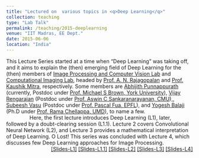 ```yaml
---
title: "Lectured on  various topics in <q>Deep Learning</q>"
collection: teaching
type: "Lab Talk"
permalink: /teaching/2015-deeplearning
venue: "IIT Madras, EE Dept."
date: 2015-06-06
location: "India"
---
```

<p style="text-align:left;">
  This Lecture Series started at a time when <q>Deep Learning</q> was taking off, and it aims to explain the (then) emerging field of Deep Learning for the (then) members of <a href="http://www.ee.iitm.ac.in/ipcvlab/">Image Processing and Computer Vision Lab</a> and  <a href="http://www.ee.iitm.ac.in/comp_photolab/">Computational Imaging Lab</a>, headed by <a href="http://www.ee.iitm.ac.in/~raju/">Prof. A. N. Rajagopalan</a> and <a href="http://www.ee.iitm.ac.in/kmitra/">Prof. Kaushik Mitra</a>, respectively. Some members are <a href="https://abhijithpunnappurath.github.io/">Abhijith Punnappurath</a> (currently, Postdoc under <a href="http://www.cse.yorku.ca/~mbrown/">Prof. Michael S Brown, York University</a>), <a href="https://apvijay.github.io/">Vijay Rengarajan</a> (Postdoc under <a href="https://users.ece.cmu.edu/~saswin/">Prof. Aswin C Sankaranarayanan, CMU</a>),<a href="https://subeeshvasu.github.io/">, Subeesh Vasu</a> (Postdoc under <a href="https://people.epfl.ch/pascal.fua/bio?lang=en">Prof. Pascal Fua, EPFL</a>), and <a href="http://www.cs.umd.edu/~yogesh/">Yogesh Balaji</a> (Ph.D under <a href="http://users.umiacs.umd.edu/~rama/">Prof. Rama Chellappa, UMD</a>), to name a few.
  <br> &nbsp; &nbsp; &nbsp; &nbsp; &nbsp; &nbsp; &nbsp; &nbsp; Here, the first lecture introduces Deep Learning (L1), later, followed by a doubt-clearing session (L1.1). Lecture 2 covers Convolutional Neural Network (L2), and Lecture 3 provides a mathematical interpretation of Deep Learning. O Lost! This series was concluded with Lecture 4, which discusses few Deep Learning approaches for Image Processing. 
    <span style="float:right;">
         <a href="https://drive.google.com/open?id=16l7ePBnnTUyESQjebPIvRcU2rBE5eTPt">&#91;Slides-L1&#93;</a>  <a href="https://drive.google.com/open?id=1TVhqHqTyoqCHJp0agCFEOU1Bb7L7PH7g">&#91;Slides-L1.1&#93;</a>  <a href="https://drive.google.com/open?id=1HEjlQ5NIxH4L8nLx-Mo7IC7FPl5TOzPn">&#91;Slides-L2&#93;</a>  <a  href="https://drive.google.com/open?id=1_tWJx61-iXV7QXi5ihAa808nYPeqaVpe">&#91;Slides-L3&#93;</a> <a href="https://drive.google.com/open?id=1fZ5kLpbs98ca6FaLx6tL3gXnPBFtcYKK">&#91;Slides-L4&#93;</a> 
    </span>
</p>

